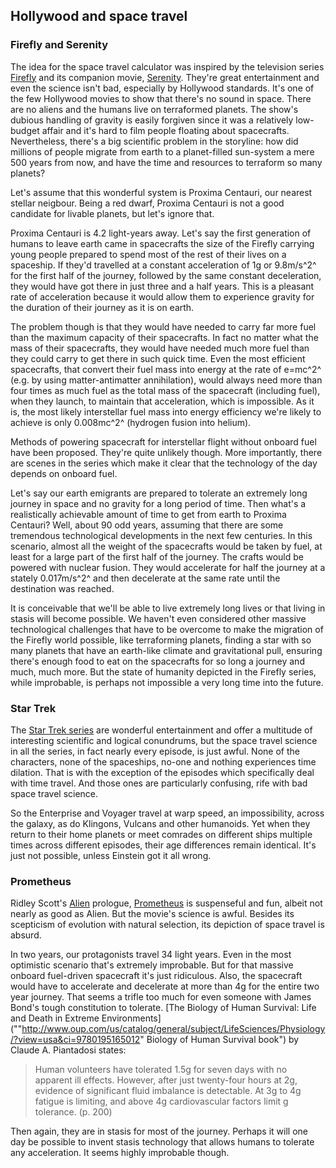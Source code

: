 ## Hollywood and space travel

### Firefly and Serenity

The idea for the space travel calculator was inspired by the television series [Firefly](http://www.imdb.com/title/tt0303461/ "Firefly on IMDB") and its companion movie, [Serenity](href="http://www.imdb.com/title/tt0379786/ "Serenity"). They're great entertainment and even the science isn't bad, especially by Hollywood standards. It's one of the few Hollywood movies to show that there's no sound in space. There are no aliens and the humans live on terraformed planets. The show's dubious handling of gravity is easily forgiven since it was a relatively low-budget affair and it's hard to film people floating about spacecrafts. Nevertheless, there's a big scientific problem in the storyline: how did millions of people migrate from earth to a planet-filled sun-system a mere 500 years from now, and have the time and resources to terraform so many planets?

Let's assume that this wonderful system is Proxima Centauri, our nearest stellar neigbour. Being a red dwarf, Proxima Centauri is not a good candidate for livable planets, but let's ignore that.  

Proxima Centauri is 4.2 light-years away. Let's say the first generation of humans to leave earth came in spacecrafts the size of the Firefly carrying young people prepared to spend most of the rest of their lives on a spaceship. If they'd travelled at a constant acceleration of 1g or 9.8m/s^2^ for the first half of the journey, followed by the same constant deceleration, they would have got there in just three and a half years. This is a pleasant rate of acceleration because it would allow them to experience gravity for the duration of their journey as it is on earth.

The problem though is that they would have needed to carry far more fuel than the maximum capacity of their spacecrafts. In fact no matter what the mass of their spacecrafts, they would have needed much more fuel than they could carry to get there in such quick time. Even the most efficient spacecrafts, that convert their fuel mass into energy at the rate of e=mc^2^ (e.g. by using  matter-antimatter annihilation), would always need more than four times as much fuel as the total mass of the spacecraft (including fuel), when they launch, to maintain that acceleration, which is impossible. As it is, the most likely interstellar fuel mass into energy efficiency we're likely to achieve is only 0.008mc^2^ (hydrogen fusion into helium). 

Methods of powering spacecraft for interstellar flight without onboard fuel have been proposed. They're quite unlikely though. More importantly, there are scenes in the series which make it clear that the technology of the day depends on onboard fuel. 

Let's say our earth emigrants are prepared to tolerate an extremely long journey in space and no gravity for a long period of time. Then what's a realistically achievable amount of time to get from earth to Proxima Centauri? Well, about 90 odd years, assuming that there are some tremendous technological developments in the next few centuries. In this scenario, almost all the weight of the spacecrafts would be taken by fuel, at least for a large part of the first half of the journey. The crafts would be powered with nuclear fusion. They would accelerate for half the journey at a stately 0.017m/s^2^ and then decelerate at the same rate until the destination was reached. 

It is conceivable that we'll be able to live extremely long lives or that living in stasis will become possible. We haven't even considered other massive technological challenges that have to be overcome to make the migration of the Firefly world possible, like terraforming planets, finding a star with so many planets that have an earth-like climate and gravitational pull, ensuring there's enough food to eat on the spacecrafts for so long a journey and much, much more. But the state of humanity depicted in the Firefly series, while improbable, is perhaps not impossible a very long time into the future.

### Star Trek

The [Star Trek series](href="http://www.startrek.com/ "Star Trek series") are wonderful entertainment and offer a multitude of interesting scientific and logical conundrums, but the space travel science in all the series, in fact nearly every episode, is just awful. None of the characters, none of the spaceships, no-one and nothing experiences time dilation. That is with the exception of the episodes which specifically deal with time travel. And those ones are particularly confusing, rife with bad space travel science. 

So the Enterprise and Voyager travel at warp speed, an impossibility, across the galaxy, as do Klingons, Vulcans and other humanoids. Yet when they return to their home planets or meet comrades on different ships multiple times across different episodes, their age differences remain identical.  It's just not possible, unless Einstein got it all wrong.

### Prometheus

Ridley Scott's [Alien](http://www.imdb.com/title/tt0078748/ "Alien on IMDB") prologue, [Prometheus](http://www.imdb.com/title/tt1446714/ "Prometheus on IMDB") is suspenseful and fun, albeit not nearly as good as Alien. But the movie's science is awful. Besides its scepticism of evolution with natural selection, its depiction of space travel is absurd.

In two years, our protagonists travel 34 light years. Even in the most optimistic scenario that's extremely improbable. But for that massive onboard fuel-driven spacecraft it's just ridiculous. Also, the spacecraft would have to accelerate and decelerate at more than 4g for the entire two year journey. That seems a trifle too much for even someone with James Bond's tough constitution to tolerate. [The Biology of Human Survival: Life and Death in Extreme Environments](""http://www.oup.com/us/catalog/general/subject/LifeSciences/Physiology/?view=usa&ci=9780195165012" Biology of Human Survival book") by Claude A. Piantadosi states:

> Human volunteers have tolerated 1.5g for seven days
> with no apparent ill effects. However, after just twenty-four 
> hours at 2g, evidence of significant fluid imbalance is 
> detectable. At 3g to 4g fatigue is limiting, and above 4g 
> cardiovascular factors limit g tolerance. (p. 200)

Then again, they are in stasis for most of the journey. Perhaps it will one day be possible to invent stasis technology that allows humans to tolerate any acceleration. It seems highly improbable though.
